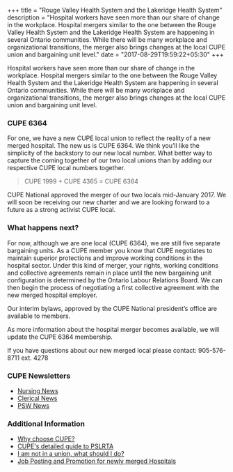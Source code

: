 +++
title = "Rouge Valley Health System and the Lakeridge Health System"
description = "Hospital workers have seen more than our share of change in the workplace. Hospital mergers similar to the one between the Rouge Valley Health System and the Lakeridge Health System are happening in several Ontario communities. While there will be many workplace and organizational transitions, the merger also brings changes at the local CUPE union and bargaining unit level."
date = "2017-08-29T19:59:22+05:30"
+++

Hospital workers have seen more than our share of change in the workplace. Hospital mergers similar to the one between the Rouge Valley Health System and the Lakeridge Health System are happening in several Ontario communities. While there will be many workplace and organizational transitions, the merger also brings changes at the local CUPE union and bargaining unit level.

<!--more-->



### CUPE 6364



For one, we have a new CUPE local union to reflect the reality of a new merged hospital. The new us is CUPE 6364. We think you’ll like the simplicity of the backstory to our new local number. What better way to capture the coming together of our two local unions than by adding our respective CUPE local numbers together.

> CUPE 1999 + CUPE 4365 = CUPE 6364

CUPE National approved the merger of our two locals mid-January 2017. We will soon be receiving our new charter and we are looking forward to a future as a strong activist CUPE local.

### What happens next?

For now, although we are one local (CUPE 6364), we are still five separate bargaining units. As a CUPE member you know that CUPE negotiates to maintain superior protections and improve working conditions in the hospital sector. Under this kind of merger, your rights, working conditions and collective agreements remain in place until the new bargaining unit configuration is determined by the Ontario Labour Relations Board. We can then begin the process of negotiating a first collective agreement with the new merged hospital employer.

Our interim bylaws, approved by the CUPE National president’s office are available to members. 

As more information about the hospital merger becomes available, we will update the CUPE 6364 membership. 

If you have questions about our new merged local please contact: 905-576-8711 ext. 4278


### CUPE Newsletters

- [Nursing News](/nursing/)
- [Clerical News](/clerical/)
- [PSW News](/psw/)

### Additional Information

- [Why choose CUPE?](/about/)
- [CUPE's detailed guide to PSLRTA](/portfolio/work2/)
- [I am not in a union, what should I do?](/mergers/articles/work12/)
- [Job Posting and Promotion for newly merged Hospitals](/mergers/articles/post-promotion/)
